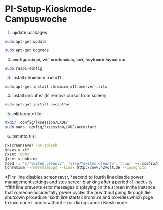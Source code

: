 # PI-Setup-Kioskmode-Campuswoche

1.  update packages

```bash
sudo apt-get update

sudo apt-get upgrade
```


2.  configurate pi, wifi credencials, ssh, keyboard layout etc.
```bash
sudo raspi-config
```
3. install chromium and x11

```bash
sudo apt-get install chromium x11-xserver-utils
```

4. install unclutter (to remove cursor from screen)
```bash
sudo apt-get install unclutter
```

5. edit/create file:
```bash
mkdir .config/lxsession/LXDE/
sudo nano .config/lxsession/LXDE/autostart
```

6. put into file: 
```bash
@xscreensaver -no-splash
@xset s off
@xset -dpms
@xset s noblank
@sed -i 's/"exited_cleanly": false/"exited_cleanly": true/' ~/.config/chromium/Default/Preferences
@chromium --noerrdialogs --kiosk http://www.42volt.de --incognito
```

*First line disables screensaver,
*second to fourth line disable power management settings and stop screen blanking after a period of inactivity 
*fifth line prevents error messages displaying on the screen in the instance that someone accidentally power cycles the pi without going through the shutdown procedure
*sixth line starts chromium and provides which page to load once it boots without error dialogs and in Kiosk mode
